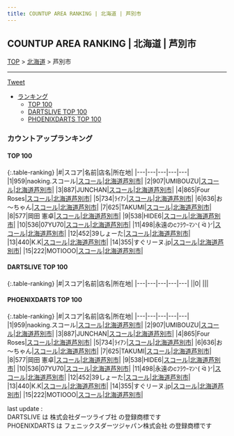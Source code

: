 ```yaml
---
title: COUNTUP AREA RANKING | 北海道 | 芦別市
---
```

## COUNTUP AREA RANKING | 北海道 | 芦別市

[TOP](/darts/rank/) > [北海道](/darts/rank/北海道/) > 芦別市

___

<a href="https://twitter.com/share?ref_src=twsrc%5Etfw" data-text="COUNTUP AREA RANKING | 北海道芦別市" class="twitter-share-button" data-hashtags="DARTSLIVE,PHOENIXDARTS,darts,ダーツ" data-show-count="false">Tweet</a>

* [ランキング](#カウントアップランキング)
    * [TOP 100](#top-100)
    * [DARTSLIVE TOP 100](#dartslive-top-100)
    * [PHOENIXDARTS TOP 100](#phoenixdarts-top-100)

### カウントアップランキング

#### TOP 100



{:.table-ranking}
|#|スコア|名前|店名|所在地|
|---|---|---|---|---|
|1|959|<span class="rank-name-pd">naoking.スコール</span>|<a href="https://vs.phoenixdarts.com/jp/shop/shopDetailInfo/s_42512?s_seq=42512">スコール</a>|<a href="/darts/rank/北海道/芦別市">北海道芦別市</a>|
|2|907|<span class="rank-name-pd">UMIBOUZU</span>|<a href="https://vs.phoenixdarts.com/jp/shop/shopDetailInfo/s_42512?s_seq=42512">スコール</a>|<a href="/darts/rank/北海道/芦別市">北海道芦別市</a>|
|3|887|<span class="rank-name-pd">JUNCHAN</span>|<a href="https://vs.phoenixdarts.com/jp/shop/shopDetailInfo/s_42512?s_seq=42512">スコール</a>|<a href="/darts/rank/北海道/芦別市">北海道芦別市</a>|
|4|865|<span class="rank-name-pd">Four Roses</span>|<a href="https://vs.phoenixdarts.com/jp/shop/shopDetailInfo/s_42512?s_seq=42512">スコール</a>|<a href="/darts/rank/北海道/芦別市">北海道芦別市</a>|
|5|734|<span class="rank-name-pd">ﾗｲｱﾝ</span>|<a href="https://vs.phoenixdarts.com/jp/shop/shopDetailInfo/s_42512?s_seq=42512">スコール</a>|<a href="/darts/rank/北海道/芦別市">北海道芦別市</a>|
|6|636|<span class="rank-name-pd">お～ちゃん</span>|<a href="https://vs.phoenixdarts.com/jp/shop/shopDetailInfo/s_42512?s_seq=42512">スコール</a>|<a href="/darts/rank/北海道/芦別市">北海道芦別市</a>|
|7|625|<span class="rank-name-pd">TAKUMI</span>|<a href="https://vs.phoenixdarts.com/jp/shop/shopDetailInfo/s_42512?s_seq=42512">スコール</a>|<a href="/darts/rank/北海道/芦別市">北海道芦別市</a>|
|8|577|<span class="rank-name-pd">岡田 憲卓</span>|<a href="https://vs.phoenixdarts.com/jp/shop/shopDetailInfo/s_42512?s_seq=42512">スコール</a>|<a href="/darts/rank/北海道/芦別市">北海道芦別市</a>|
|9|538|<span class="rank-name-pd">HIDE6</span>|<a href="https://vs.phoenixdarts.com/jp/shop/shopDetailInfo/s_42512?s_seq=42512">スコール</a>|<a href="/darts/rank/北海道/芦別市">北海道芦別市</a>|
|10|536|<span class="rank-name-pd">07YU70</span>|<a href="https://vs.phoenixdarts.com/jp/shop/shopDetailInfo/s_42512?s_seq=42512">スコール</a>|<a href="/darts/rank/北海道/芦別市">北海道芦別市</a>|
|11|498|<span class="rank-name-pd">永遠のcﾌﾗｳｰﾏﾝᐠ( ᐛ )ᐟ</span>|<a href="https://vs.phoenixdarts.com/jp/shop/shopDetailInfo/s_42512?s_seq=42512">スコール</a>|<a href="/darts/rank/北海道/芦別市">北海道芦別市</a>|
|12|452|<span class="rank-name-pd">39しょーた</span>|<a href="https://vs.phoenixdarts.com/jp/shop/shopDetailInfo/s_42512?s_seq=42512">スコール</a>|<a href="/darts/rank/北海道/芦別市">北海道芦別市</a>|
|13|440|<span class="rank-name-pd">K.K</span>|<a href="https://vs.phoenixdarts.com/jp/shop/shopDetailInfo/s_42512?s_seq=42512">スコール</a>|<a href="/darts/rank/北海道/芦別市">北海道芦別市</a>|
|14|355|<span class="rank-name-pd">すぐリーヌ.jp</span>|<a href="https://vs.phoenixdarts.com/jp/shop/shopDetailInfo/s_42512?s_seq=42512">スコール</a>|<a href="/darts/rank/北海道/芦別市">北海道芦別市</a>|
|15|222|<span class="rank-name-pd">MOTIOOO</span>|<a href="https://vs.phoenixdarts.com/jp/shop/shopDetailInfo/s_42512?s_seq=42512">スコール</a>|<a href="/darts/rank/北海道/芦別市">北海道芦別市</a>|


#### DARTSLIVE TOP 100



{:.table-ranking}
|#|スコア|名前|店名|所在地|
|---|---|---|---|---|
||0|<span class="rank-name-dl"> </span>|<a href=""></a>|<a href="/darts/rank//"></a>|


#### PHOENIXDARTS TOP 100



{:.table-ranking}
|#|スコア|名前|店名|所在地|
|---|---|---|---|---|
|1|959|<span class="rank-name-pd">naoking.スコール</span>|<a href="https://vs.phoenixdarts.com/jp/shop/shopDetailInfo/s_42512?s_seq=42512">スコール</a>|<a href="/darts/rank/北海道/芦別市">北海道芦別市</a>|
|2|907|<span class="rank-name-pd">UMIBOUZU</span>|<a href="https://vs.phoenixdarts.com/jp/shop/shopDetailInfo/s_42512?s_seq=42512">スコール</a>|<a href="/darts/rank/北海道/芦別市">北海道芦別市</a>|
|3|887|<span class="rank-name-pd">JUNCHAN</span>|<a href="https://vs.phoenixdarts.com/jp/shop/shopDetailInfo/s_42512?s_seq=42512">スコール</a>|<a href="/darts/rank/北海道/芦別市">北海道芦別市</a>|
|4|865|<span class="rank-name-pd">Four Roses</span>|<a href="https://vs.phoenixdarts.com/jp/shop/shopDetailInfo/s_42512?s_seq=42512">スコール</a>|<a href="/darts/rank/北海道/芦別市">北海道芦別市</a>|
|5|734|<span class="rank-name-pd">ﾗｲｱﾝ</span>|<a href="https://vs.phoenixdarts.com/jp/shop/shopDetailInfo/s_42512?s_seq=42512">スコール</a>|<a href="/darts/rank/北海道/芦別市">北海道芦別市</a>|
|6|636|<span class="rank-name-pd">お～ちゃん</span>|<a href="https://vs.phoenixdarts.com/jp/shop/shopDetailInfo/s_42512?s_seq=42512">スコール</a>|<a href="/darts/rank/北海道/芦別市">北海道芦別市</a>|
|7|625|<span class="rank-name-pd">TAKUMI</span>|<a href="https://vs.phoenixdarts.com/jp/shop/shopDetailInfo/s_42512?s_seq=42512">スコール</a>|<a href="/darts/rank/北海道/芦別市">北海道芦別市</a>|
|8|577|<span class="rank-name-pd">岡田 憲卓</span>|<a href="https://vs.phoenixdarts.com/jp/shop/shopDetailInfo/s_42512?s_seq=42512">スコール</a>|<a href="/darts/rank/北海道/芦別市">北海道芦別市</a>|
|9|538|<span class="rank-name-pd">HIDE6</span>|<a href="https://vs.phoenixdarts.com/jp/shop/shopDetailInfo/s_42512?s_seq=42512">スコール</a>|<a href="/darts/rank/北海道/芦別市">北海道芦別市</a>|
|10|536|<span class="rank-name-pd">07YU70</span>|<a href="https://vs.phoenixdarts.com/jp/shop/shopDetailInfo/s_42512?s_seq=42512">スコール</a>|<a href="/darts/rank/北海道/芦別市">北海道芦別市</a>|
|11|498|<span class="rank-name-pd">永遠のcﾌﾗｳｰﾏﾝᐠ( ᐛ )ᐟ</span>|<a href="https://vs.phoenixdarts.com/jp/shop/shopDetailInfo/s_42512?s_seq=42512">スコール</a>|<a href="/darts/rank/北海道/芦別市">北海道芦別市</a>|
|12|452|<span class="rank-name-pd">39しょーた</span>|<a href="https://vs.phoenixdarts.com/jp/shop/shopDetailInfo/s_42512?s_seq=42512">スコール</a>|<a href="/darts/rank/北海道/芦別市">北海道芦別市</a>|
|13|440|<span class="rank-name-pd">K.K</span>|<a href="https://vs.phoenixdarts.com/jp/shop/shopDetailInfo/s_42512?s_seq=42512">スコール</a>|<a href="/darts/rank/北海道/芦別市">北海道芦別市</a>|
|14|355|<span class="rank-name-pd">すぐリーヌ.jp</span>|<a href="https://vs.phoenixdarts.com/jp/shop/shopDetailInfo/s_42512?s_seq=42512">スコール</a>|<a href="/darts/rank/北海道/芦別市">北海道芦別市</a>|
|15|222|<span class="rank-name-pd">MOTIOOO</span>|<a href="https://vs.phoenixdarts.com/jp/shop/shopDetailInfo/s_42512?s_seq=42512">スコール</a>|<a href="/darts/rank/北海道/芦別市">北海道芦別市</a>|


<div class="footer border-top border-gray-light mt-5 pt-3 text-right text-gray">
    last update : <span style="font-weight: italic" id="foot_last_modified"></span><br />
    DARTSLIVE は 株式会社ダーツライブ社 の登録商標です<br />
    PHOENIXDARTS は フェニックスダーツジャパン株式会社 の登録商標です<br />
</div>

<script src="https://cdnjs.cloudflare.com/ajax/libs/jquery.tablesorter/2.31.3/js/jquery.tablesorter.min.js" integrity="sha512-qzgd5cYSZcosqpzpn7zF2ZId8f/8CHmFKZ8j7mU4OUXTNRd5g+ZHBPsgKEwoqxCtdQvExE5LprwwPAgoicguNg==" crossorigin="anonymous" referrerpolicy="no-referrer"></script>
<link rel="stylesheet" href="https://cdnjs.cloudflare.com/ajax/libs/jquery.tablesorter/2.31.3/css/theme.default.min.css" integrity="sha512-wghhOJkjQX0Lh3NSWvNKeZ0ZpNn+SPVXX1Qyc9OCaogADktxrBiBdKGDoqVUOyhStvMBmJQ8ZdMHiR3wuEq8+w==" crossorigin="anonymous" referrerpolicy="no-referrer" />
<script>
$(function() {
    $(".table-ranking").tablesorter({sortList:[[0, 0]]});
    $("#foot_last_modified").text(formatDate(new Date(document.lastModified), 'yyyy-MM-dd HH:mm:ss'));
});
</script>

<script async src="https://platform.twitter.com/widgets.js" charset="utf-8"></script>